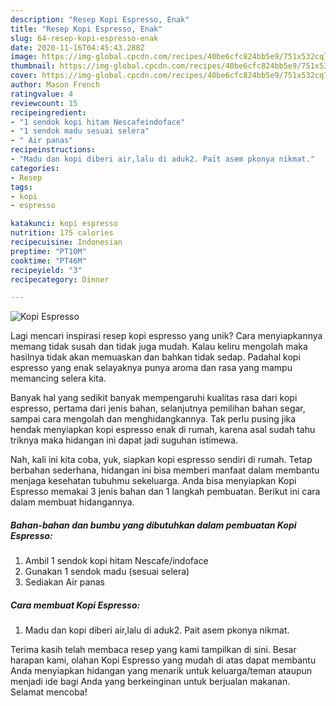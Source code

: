 ```yaml
---
description: "Resep Kopi Espresso, Enak"
title: "Resep Kopi Espresso, Enak"
slug: 64-resep-kopi-espresso-enak
date: 2020-11-16T04:45:43.288Z
image: https://img-global.cpcdn.com/recipes/40be6cfc824bb5e9/751x532cq70/kopi-espresso-foto-resep-utama.jpg
thumbnail: https://img-global.cpcdn.com/recipes/40be6cfc824bb5e9/751x532cq70/kopi-espresso-foto-resep-utama.jpg
cover: https://img-global.cpcdn.com/recipes/40be6cfc824bb5e9/751x532cq70/kopi-espresso-foto-resep-utama.jpg
author: Mason French
ratingvalue: 4
reviewcount: 15
recipeingredient:
- "1 sendok kopi hitam Nescafeindoface"
- "1 sendok madu sesuai selera"
- " Air panas"
recipeinstructions:
- "Madu dan kopi diberi air,lalu di aduk2. Pait asem pkonya nikmat."
categories:
- Resep
tags:
- kopi
- espresso

katakunci: kopi espresso 
nutrition: 175 calories
recipecuisine: Indonesian
preptime: "PT10M"
cooktime: "PT46M"
recipeyield: "3"
recipecategory: Dinner

---
```



![Kopi Espresso](https://img-global.cpcdn.com/recipes/40be6cfc824bb5e9/751x532cq70/kopi-espresso-foto-resep-utama.jpg)

Lagi mencari inspirasi resep kopi espresso yang unik? Cara menyiapkannya memang tidak susah dan tidak juga mudah. Kalau keliru mengolah maka hasilnya tidak akan memuaskan dan bahkan tidak sedap. Padahal kopi espresso yang enak selayaknya punya aroma dan rasa yang mampu memancing selera kita.

Banyak hal yang sedikit banyak mempengaruhi kualitas rasa dari kopi espresso, pertama dari jenis bahan, selanjutnya pemilihan bahan segar, sampai cara mengolah dan menghidangkannya. Tak perlu pusing jika hendak menyiapkan kopi espresso enak di rumah, karena asal sudah tahu triknya maka hidangan ini dapat jadi suguhan istimewa.




Nah, kali ini kita coba, yuk, siapkan kopi espresso sendiri di rumah. Tetap berbahan sederhana, hidangan ini bisa memberi manfaat dalam membantu menjaga kesehatan tubuhmu sekeluarga. Anda bisa menyiapkan Kopi Espresso memakai 3 jenis bahan dan 1 langkah pembuatan. Berikut ini cara dalam membuat hidangannya.

<!--inarticleads1-->

##### Bahan-bahan dan bumbu yang dibutuhkan dalam pembuatan Kopi Espresso:

1. Ambil 1 sendok kopi hitam Nescafe/indoface
1. Gunakan 1 sendok madu (sesuai selera)
1. Sediakan  Air panas




<!--inarticleads2-->

##### Cara membuat Kopi Espresso:

1. Madu dan kopi diberi air,lalu di aduk2. Pait asem pkonya nikmat.




Terima kasih telah membaca resep yang kami tampilkan di sini. Besar harapan kami, olahan Kopi Espresso yang mudah di atas dapat membantu Anda menyiapkan hidangan yang menarik untuk keluarga/teman ataupun menjadi ide bagi Anda yang berkeinginan untuk berjualan makanan. Selamat mencoba!

